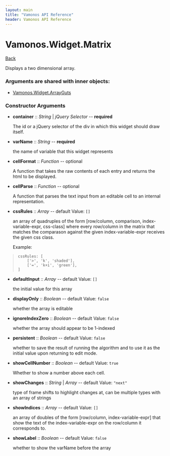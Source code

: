 ```yaml
---
layout: main
title: "Vamonos API Reference"
header: Vamonos API Reference
---
```



Vamonos.Widget.Matrix
=====================

[Back](index.html)

Displays a two dimensional array.


### Arguments are shared with inner objects:

 * [Vamonos.Widget.ArrayGuts](widget-arrayguts.html)


### Constructor Arguments

 * **container** :: *String* | *jQuery Selector* -- **required**

    The id or a jQuery selector of the div in which this widget should draw itself.



 * **varName** :: *String* -- **required**

    the name of variable that this widget represents



 * **cellFormat** :: *Function* -- optional

    A function that takes the raw contents of each entry and returns the html to be displayed.



 * **cellParse** :: *Function* -- optional

    A function that parses the text input from an editable cell to an internal representation.



 * **cssRules** :: *Array* -- default Value: `[]`

    an array of quadruples of the form [row/column, comparison, index-variable-expr, css-class] where every row/column in the matrix that matches the comparason against the given index-variable-expr receives the given css class.

    Example:

>     cssRules: [
>         ['>', 'k', 'shaded'],
>         ['=', 'k+i', 'green'],
>     ]



 * **defaultInput** :: *Array* -- default Value: `[]`

    the initial value for this array



 * **displayOnly** :: *Boolean* -- default Value: `false`

    whether the array is editable



 * **ignoreIndexZero** :: *Boolean* -- default Value: `false`

    whether the array should appear to be 1-indexed



 * **persistent** :: *Boolean* -- default Value: `false`

    whether to save the result of running the algorithm and to use it as the initial value upon returning to edit mode.



 * **showCellNumber** :: *Boolean* -- default Value: `true`

    Whether to show a number above each cell.



 * **showChanges** :: *String* | *Array* -- default Value: `"next"`

    type of frame shifts to highlight changes at, can be multiple types with an array of strings



 * **showIndices** :: *Array* -- default Value: `[]`

    an array of doubles of the form [row/column, index-variable-expr] that show the text of the index-variable-expr on the row/column it corresponds to.



 * **showLabel** :: *Boolean* -- default Value: `false`

    whether to show the varName before the array



